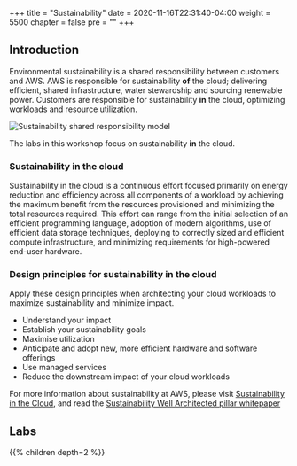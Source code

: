 +++
title = "Sustainability"
date = 2020-11-16T22:31:40-04:00
weight = 5500
chapter = false
pre = ""
+++

## Introduction
Environmental sustainability is a shared responsibility between customers and AWS. AWS is responsible for sustainability **of** the cloud; delivering efficient, shared infrastructure, water stewardship and sourcing renewable power. Customers are responsible for sustainability **in** the cloud, optimizing workloads and resource utilization.

![Sustainability shared responsibility model](/Sustainability/images/sustainability_shared_responsibility.svg)

The labs in this workshop focus on sustainability **in** the cloud.

### Sustainability in the cloud
Sustainability in the cloud is a continuous effort focused primarily on energy reduction and efficiency across all components of a workload by achieving the maximum benefit from the resources provisioned and minimizing the total resources required. This effort can range from the initial selection of an efficient programming language, adoption of modern algorithms, use of efficient data storage techniques, deploying to correctly sized and efficient compute infrastructure, and minimizing requirements for high-powered end-user hardware.

### Design principles for sustainability in the cloud
Apply these design principles when architecting your cloud workloads to maximize sustainability and minimize impact.
* Understand your impact
* Establish your sustainability goals
* Maximise utilization
* Anticipate and adopt new, more efficient hardware and software offerings
* Use managed services
* Reduce the downstream impact of your cloud workloads

For more information about sustainability at AWS, please visit [Sustainability in the Cloud](https://sustainability.aboutamazon.com/environment/the-cloud), and read the [Sustainability Well Architected pillar whitepaper](https://docs.aws.amazon.com/wellarchitected/latest/sustainability-pillar/sustainability-pillar.html)

## Labs
{{% children depth=2 %}}
